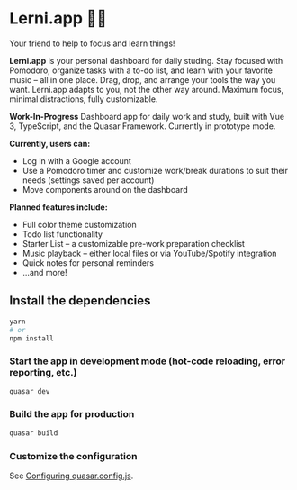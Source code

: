 # Lerni.app 🚀🚧

Your friend to help to focus and learn things!

**Lerni.app** is your personal dashboard for daily studing. Stay focused with Pomodoro, organize tasks with a to-do list, and learn with your favorite music – all in one place. Drag, drop, and arrange your tools the way you want. Lerni.app adapts to you, not the other way around. Maximum focus, minimal distractions, fully customizable.

**Work-In-Progress** Dashboard app for daily work and study, built with Vue 3, TypeScript, and the Quasar Framework. Currently in prototype mode.

**Currently, users can:**

* Log in with a Google account
* Use a Pomodoro timer and customize work/break durations to suit their needs (settings saved per account)
* Move components around on the dashboard

**Planned features include:**

* Full color theme customization
* Todo list functionality
* Starter List – a customizable pre-work preparation checklist
* Music playback – either local files or via YouTube/Spotify integration
* Quick notes for personal reminders
* ...and more!



## Install the dependencies
```bash
yarn
# or
npm install
```

### Start the app in development mode (hot-code reloading, error reporting, etc.)
```bash
quasar dev
```

### Build the app for production
```bash
quasar build
```

### Customize the configuration
See [Configuring quasar.config.js](https://v2.quasar.dev/quasar-cli-vite/quasar-config-js).
